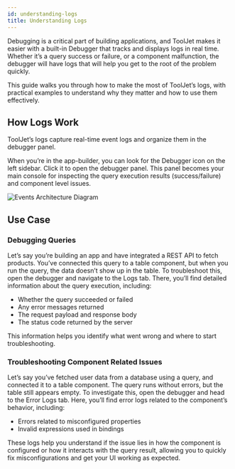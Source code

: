 ```yaml
---
id: understanding-logs
title: Understanding Logs
---
```


Debugging is a critical part of building applications, and ToolJet makes it easier with a built-in Debugger that tracks and displays logs in real time. Whether it’s a query success or failure, or a component malfunction, the debugger will have logs that will help you get to the root of the problem quickly.

This guide walks you through how to make the most of ToolJet’s logs, with practical examples to understand why they matter and how to use them effectively.

## How Logs Work

ToolJet’s logs capture real-time event logs and organize them in the debugger panel.

When you’re in the app-builder, you can look for the Debugger icon on the left sidebar. Click it to open the debugger panel. This panel becomes your main console for inspecting the query execution results (success/failure)
and component level issues.

<img className="screenshot-full img-s" src="/img/app-builder/debugging/error-logs/debugger.png" alt="Events Architecture Diagram"/>

## Use Case
 
### Debugging Queries

Let’s say you’re building an app and have integrated a REST API to fetch products. You’ve connected this query to a table component, but when you run the query, the data doesn’t show up in the table. To troubleshoot this, open the debugger and navigate to the Logs tab. There, you’ll find detailed information about the query execution, including:
- Whether the query succeeded or failed
- Any error messages returned
- The request payload and response body
- The status code returned by the server

This information helps you identify what went wrong and where to start troubleshooting.

### Troubleshooting Component Related Issues

Let’s say you’ve fetched user data from a database using a query, and connected it to a table component. The query runs without errors, but the table still appears empty. To investigate this, open the debugger and head to the Error Logs tab. Here, you’ll find error logs related to the component’s behavior, including:
- Errors related to misconfigured properties
- Invalid expressions used in bindings

These logs help you understand if the issue lies in how the component is configured or how it interacts with the query result, allowing you to quickly fix misconfigurations and get your UI working as expected.